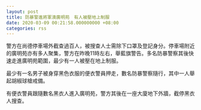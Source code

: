 ```yaml
---
layout: post
title: 防暴警進將軍澳廣明苑　有人被壓地上制服
date: 2020-03-09 00:21:58.000000000 +08:00
categories: rss
---
```


警方在尚德停車場外截查過百人，被搜查人士需除下口罩及登記身分。停車場附近的廣明苑亦有多人聚集，警方在昨晚11時左右，舉藍旗警告。多名防暴警察其後快速走進廣明苑範圍，最少有一人被壓在地上制服。

最少有一名男子被身穿黑色衣服的便衣警員押走，數名防暴警察隨行，其中一人舉起胡椒球槍戒備。

有便衣警員跟隨數名黑衣人進入廣明苑，警方其後在一座大廈地下外牆，截停黑衣人搜查。
